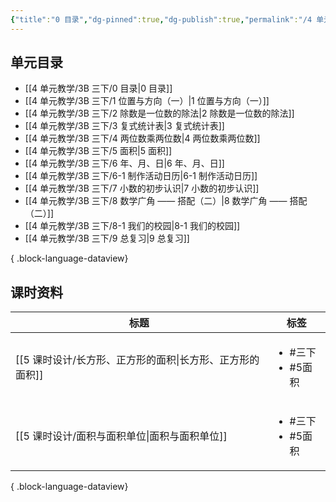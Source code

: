 ```yaml
---
{"title":"0 目录","dg-pinned":true,"dg-publish":true,"permalink":"/4 单元教学/3B 三下/0 目录/","pinned":true,"dgPassFrontmatter":true,"noteIcon":""}
---
```



## 单元目录

- [[4 单元教学/3B 三下/0 目录\|0 目录]]
- [[4 单元教学/3B 三下/1 位置与方向（一）\|1 位置与方向（一）]]
- [[4 单元教学/3B 三下/2 除数是一位数的除法\|2 除数是一位数的除法]]
- [[4 单元教学/3B 三下/3 复式统计表\|3 复式统计表]]
- [[4 单元教学/3B 三下/4 两位数乘两位数\|4 两位数乘两位数]]
- [[4 单元教学/3B 三下/5 面积\|5 面积]]
- [[4 单元教学/3B 三下/6 年、月、日\|6 年、月、日]]
- [[4 单元教学/3B 三下/6-1 制作活动日历\|6-1 制作活动日历]]
- [[4 单元教学/3B 三下/7 小数的初步认识\|7 小数的初步认识]]
- [[4 单元教学/3B 三下/8 数学广角 —— 搭配（二）\|8 数学广角 —— 搭配（二）]]
- [[4 单元教学/3B 三下/8-1 我们的校园\|8-1 我们的校园]]
- [[4 单元教学/3B 三下/9 总复习\|9 总复习]]

{ .block-language-dataview}

## 课时资料

| 标题                                   | 标签                                 |
| ------------------------------------ | ---------------------------------- |
| [[5 课时设计/长方形、正方形的面积\|长方形、正方形的面积]] | <ul><li>#三下</li><li>#5面积</li></ul> |
| [[5 课时设计/面积与面积单位\|面积与面积单位]]       | <ul><li>#三下</li><li>#5面积</li></ul> |

{ .block-language-dataview}